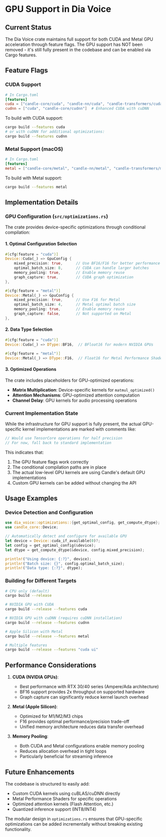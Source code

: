 # GPU Support in Dia Voice

## Current Status

The Dia Voice crate maintains full support for both CUDA and Metal GPU acceleration through feature flags. The GPU support has NOT been removed - it's still fully present in the codebase and can be enabled via Cargo features.

## Feature Flags

### CUDA Support
```toml
# In Cargo.toml
[features]
cuda = ["candle-core/cuda", "candle-nn/cuda", "candle-transformers/cuda"]
cudnn = ["cuda", "candle-core/cudnn"]  # Enhanced CUDA with cuDNN
```

To build with CUDA support:
```bash
cargo build --features cuda
# or with cuDNN for additional optimizations:
cargo build --features cudnn
```

### Metal Support (macOS)
```toml
# In Cargo.toml
[features]
metal = ["candle-core/metal", "candle-nn/metal", "candle-transformers/metal"]
```

To build with Metal support:
```bash
cargo build --features metal
```

## Implementation Details

### GPU Configuration (`src/optimizations.rs`)

The crate provides device-specific optimizations through conditional compilation:

#### 1. Optimal Configuration Selection
```rust
#[cfg(feature = "cuda")]
Device::Cuda(_) => GpuConfig {
    mixed_precision: true,      // Use BF16/F16 for better performance
    optimal_batch_size: 8,      // CUDA can handle larger batches
    memory_pooling: true,       // Enable memory reuse
    graph_capture: true,        // CUDA graph optimization
},

#[cfg(feature = "metal")]
Device::Metal(_) => GpuConfig {
    mixed_precision: true,      // Use F16 for Metal
    optimal_batch_size: 4,      // Metal optimal batch size
    memory_pooling: true,       // Enable memory reuse
    graph_capture: false,       // Not supported on Metal
},
```

#### 2. Data Type Selection
```rust
#[cfg(feature = "cuda")]
Device::Cuda(_) => DType::BF16,  // BFloat16 for modern NVIDIA GPUs

#[cfg(feature = "metal")]
Device::Metal(_) => DType::F16,  // Float16 for Metal Performance Shaders
```

#### 3. Optimized Operations

The crate includes placeholders for GPU-optimized operations:

- **Matrix Multiplication**: Device-specific kernels for `matmul_optimized()`
- **Attention Mechanisms**: GPU-optimized attention computation
- **Channel Delay**: GPU kernels for audio processing operations

### Current Implementation State

While the infrastructure for GPU support is fully present, the actual GPU-specific kernel implementations are marked with comments like:
```rust
// Would use TensorCore operations for half precision
// For now, fall back to standard implementation
```

This indicates that:
1. The GPU feature flags work correctly
2. The conditional compilation paths are in place
3. The actual low-level GPU kernels are using Candle's default GPU implementations
4. Custom GPU kernels can be added without changing the API

## Usage Examples

### Device Detection and Configuration
```rust
use dia_voice::optimizations::{get_optimal_config, get_compute_dtype};
use candle_core::Device;

// Automatically detect and configure for available GPU
let device = Device::cuda_if_available(0)?;
let config = get_optimal_config(&device);
let dtype = get_compute_dtype(&device, config.mixed_precision);

println!("Using device: {:?}", device);
println!("Batch size: {}", config.optimal_batch_size);
println!("Data type: {:?}", dtype);
```

### Building for Different Targets

```bash
# CPU only (default)
cargo build --release

# NVIDIA GPU with CUDA
cargo build --release --features cuda

# NVIDIA GPU with cuDNN (requires cuDNN installation)
cargo build --release --features cudnn

# Apple Silicon with Metal
cargo build --release --features metal

# Multiple features
cargo build --release --features "cuda ui"
```

## Performance Considerations

1. **CUDA (NVIDIA GPUs)**:
   - Best performance with RTX 30/40 series (Ampere/Ada architecture)
   - BF16 support provides 2x throughput on supported hardware
   - Graph capture can significantly reduce kernel launch overhead

2. **Metal (Apple Silicon)**:
   - Optimized for M1/M2/M3 chips
   - F16 provides optimal performance/precision trade-off
   - Unified memory architecture reduces data transfer overhead

3. **Memory Pooling**:
   - Both CUDA and Metal configurations enable memory pooling
   - Reduces allocation overhead in tight loops
   - Particularly beneficial for streaming inference

## Future Enhancements

The codebase is structured to easily add:
- Custom CUDA kernels using cuBLAS/cuDNN directly
- Metal Performance Shaders for specific operations
- Optimized attention kernels (Flash Attention, etc.)
- Quantized inference support (INT8/INT4)

The modular design in `optimizations.rs` ensures that GPU-specific optimizations can be added incrementally without breaking existing functionality.